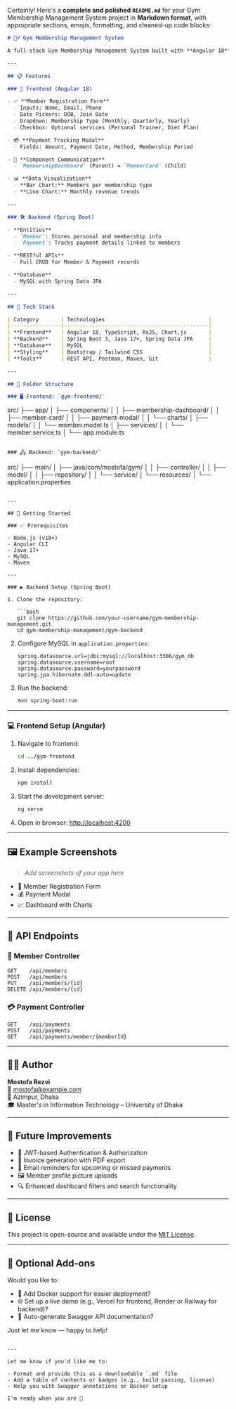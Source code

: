 Certainly! Here's a **complete and polished `README.md`** for your Gym Membership Management System project in **Markdown format**, with appropriate sections, emojis, formatting, and cleaned-up code blocks:

```markdown
# 🏋️‍♂️ Gym Membership Management System

A full-stack Gym Membership Management System built with **Angular 18** and **Spring Boot**. It allows gym staff to register members, manage payments, and view insightful analytics using dynamic charts. Ideal for small to medium-sized fitness centers looking to modernize their member tracking and finances.

---

## 📋 Features

### 🔧 Frontend (Angular 18)

- ✅ **Member Registration Form**
  - Inputs: Name, Email, Phone
  - Date Pickers: DOB, Join Date
  - Dropdown: Membership Type (Monthly, Quarterly, Yearly)
  - Checkbox: Optional services (Personal Trainer, Diet Plan)

- 💳 **Payment Tracking Modal**
  - Fields: Amount, Payment Date, Method, Membership Period

- 🔁 **Component Communication**
  - `MembershipDashboard` (Parent) ↔ `MemberCard` (Child)

- 📊 **Data Visualization**
  - **Bar Chart:** Members per membership type
  - **Line Chart:** Monthly revenue trends

---

### 🛠️ Backend (Spring Boot)

- **Entities**
  - `Member`: Stores personal and membership info
  - `Payment`: Tracks payment details linked to members

- **RESTful APIs**
  - Full CRUD for Member & Payment records

- **Database**
  - MySQL with Spring Data JPA

---

## 🧱 Tech Stack

| Category       | Technologies                                 |
|----------------|----------------------------------------------|
| **Frontend**   | Angular 18, TypeScript, RxJS, Chart.js       |
| **Backend**    | Spring Boot 3, Java 17+, Spring Data JPA     |
| **Database**   | MySQL                                        |
| **Styling**    | Bootstrap / Tailwind CSS                     |
| **Tools**      | REST API, Postman, Maven, Git                |

---

## 📁 Folder Structure

### 🖥️ Frontend: `gym-frontend/`

```
src/
├── app/
│   ├── components/
│   │   ├── membership-dashboard/
│   │   ├── member-card/
│   │   ├── payment-modal/
│   │   └── charts/
│   ├── models/
│   │   └── member.model.ts
│   ├── services/
│   │   └── member.service.ts
│   └── app.module.ts
```

### 🖧 Backend: `gym-backend/`

```
src/
├── main/
│   ├── java/com/mostofa/gym/
│   │   ├── controller/
│   │   ├── model/
│   │   ├── repository/
│   │   └── service/
│   └── resources/
│       └── application.properties
```

---

## 🚀 Getting Started

### ✅ Prerequisites

- Node.js (v18+)
- Angular CLI
- Java 17+
- MySQL
- Maven

---

### ▶️ Backend Setup (Spring Boot)

1. Clone the repository:

   ```bash
   git clone https://github.com/your-username/gym-membership-management.git
   cd gym-membership-management/gym-backend
   ```

2. Configure MySQL in `application.properties`:

   ```properties
   spring.datasource.url=jdbc:mysql://localhost:3306/gym_db
   spring.datasource.username=root
   spring.datasource.password=yourpassword
   spring.jpa.hibernate.ddl-auto=update
   ```

3. Run the backend:

   ```bash
   mvn spring-boot:run
   ```

---

### 💻 Frontend Setup (Angular)

1. Navigate to frontend:

   ```bash
   cd ../gym-frontend
   ```

2. Install dependencies:

   ```bash
   npm install
   ```

3. Start the development server:

   ```bash
   ng serve
   ```

4. Open in browser: [http://localhost:4200](http://localhost:4200)

---

## 🖼️ Example Screenshots

> *Add screenshots of your app here*

- 📝 Member Registration Form  
- 💰 Payment Modal  
- 📈 Dashboard with Charts  

---

## 🔐 API Endpoints

### 👤 Member Controller

```http
GET    /api/members
POST   /api/members
PUT    /api/members/{id}
DELETE /api/members/{id}
```

### 💳 Payment Controller

```http
GET    /api/payments
POST   /api/payments
GET    /api/payments/member/{memberId}
```

---

## 👨‍💻 Author

**Mostofa Rezvi**  
📧 mostofa@example.com  
📍 Azimpur, Dhaka  
🎓 Master's in Information Technology – University of Dhaka

---

## 🌟 Future Improvements

- 🔐 JWT-based Authentication & Authorization  
- 🧾 Invoice generation with PDF export  
- 📧 Email reminders for upcoming or missed payments  
- 🖼️ Member profile picture uploads  
- 🔍 Enhanced dashboard filters and search functionality  

---

## 📃 License

This project is open-source and available under the [MIT License](LICENSE).

---

## 💬 Optional Add-ons

Would you like to:

- 🔧 Add Docker support for easier deployment?
- 🌐 Set up a live demo (e.g., Vercel for frontend, Render or Railway for backend)?
- 📑 Auto-generate Swagger API documentation?

Just let me know — happy to help!
```

---

Let me know if you'd like me to:

- Format and provide this as a downloadable `.md` file
- Add a table of contents or badges (e.g., build passing, license)
- Help you with Swagger annotations or Docker setup

I'm ready when you are 🚀
